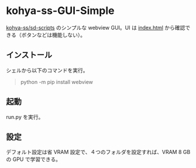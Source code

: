 # kohya-ss-GUI-Simple
[kohya-ss/sd-scripts](https://github.com/kohya-ss/sd-scripts/tree/main) のシンプルな webview GUI。UI は [index.html](https://dskjal.github.io/kohya-ss-GUI-Simple/index.html) から確認できる（ボタンなどは機能しない）。

## インストール
シェルから以下のコマンドを実行。
> python -m pip install webview

## 起動
run.py を実行。

## 設定
デフォルト設定は省 VRAM 設定で、４つのフォルダを設定すれば、VRAM 8 GB の GPU で学習できる。
